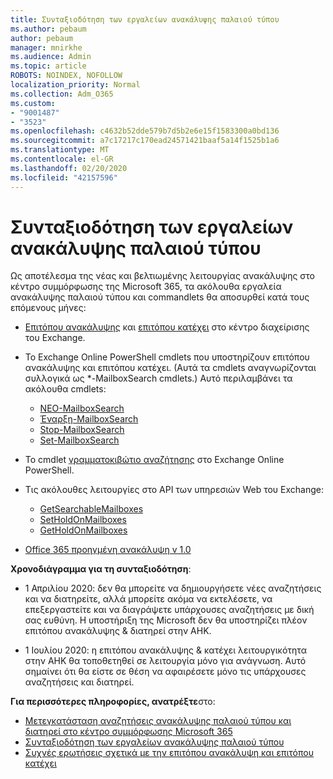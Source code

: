 ```yaml
---
title: Συνταξιοδότηση των εργαλείων ανακάλυψης παλαιού τύπου
ms.author: pebaum
author: pebaum
manager: mnirkhe
ms.audience: Admin
ms.topic: article
ROBOTS: NOINDEX, NOFOLLOW
localization_priority: Normal
ms.collection: Adm_O365
ms.custom:
- "9001487"
- "3523"
ms.openlocfilehash: c4632b52dde579b7d5b2e6e15f1583300a0bd136
ms.sourcegitcommit: a7c17217c170ead24571421baaf5a14f1525b1a6
ms.translationtype: MT
ms.contentlocale: el-GR
ms.lasthandoff: 02/20/2020
ms.locfileid: "42157596"
---
```

# <a name="retirement-of-legacy-ediscovery-tools"></a>Συνταξιοδότηση των εργαλείων ανακάλυψης παλαιού τύπου

Ως αποτέλεσμα της νέας και βελτιωμένης λειτουργίας ανακάλυψης στο κέντρο συμμόρφωσης της Microsoft 365, τα ακόλουθα εργαλεία ανακάλυψης παλαιού τύπου και commandlets θα αποσυρθεί κατά τους επόμενους μήνες:

- [Επιτόπου ανακάλυψης](https://docs.microsoft.com/exchange/security-and-compliance/in-place-ediscovery/in-place-ediscovery) και [επιτόπου κατέχει](https://docs.microsoft.com/exchange/security-and-compliance/create-or-remove-in-place-holds) στο κέντρο διαχείρισης του Exchange.

- Το Exchange Online PowerShell cmdlets που υποστηρίζουν επιτόπου ανακάλυψης και επιτόπου κατέχει. (Αυτά τα cmdlets αναγνωρίζονται συλλογικά ως *-MailboxSearch cmdlets.) Αυτό περιλαμβάνει τα ακόλουθα cmdlets:

    - [ΝΕΟ-MailboxSearch](https://docs.microsoft.com/powershell/module/exchange/policy-and-compliance-content-search/new-mailboxsearch)
    - [Έναρξη-MailboxSearch](https://docs.microsoft.com/powershell/module/exchange/policy-and-compliance-content-search/start-mailboxsearch)
    - [Stop-MailboxSearch](https://docs.microsoft.com/powershell/module/exchange/policy-and-compliance-content-search/stop-mailboxsearch)
    - [Set-MailboxSearch](https://docs.microsoft.com/powershell/module/exchange/policy-and-compliance-content-search/set-mailboxsearch)

- Το cmdlet [γραμματοκιβώτιο αναζήτησης](https://docs.microsoft.com/powershell/module/exchange/mailboxes/search-mailbox?view=exchange-ps) στο Exchange Online PowerShell.
- Τις ακόλουθες λειτουργίες στο API των υπηρεσιών Web του Exchange:
    - [GetSearchableMailboxes](https://docs.microsoft.com/exchange/client-developer/web-service-reference/getsearchablemailboxes-operation)
    - [SetHoldOnMailboxes](https://docs.microsoft.com/exchange/client-developer/web-service-reference/setholdonmailboxes-operation)
    - [GetHoldOnMailboxes](https://docs.microsoft.com/exchange/client-developer/web-service-reference/getholdonmailboxes-operation)

- [Office 365 προηγμένη ανακάλυψη v 1.0](https://docs.microsoft.com/en-us/microsoft-365/compliance/office-365-advanced-ediscovery)

**Χρονοδιάγραμμα για τη συνταξιοδότηση**:
- 1 Απριλίου 2020: δεν θα μπορείτε να δημιουργήσετε νέες αναζητήσεις και να διατηρείτε, αλλά μπορείτε ακόμα να εκτελέσετε, να επεξεργαστείτε και να διαγράψετε υπάρχουσες αναζητήσεις με δική σας ευθύνη. Η υποστήριξη της Microsoft δεν θα υποστηρίζει πλέον επιτόπου ανακάλυψης & διατηρεί στην ΑΗΚ.

- 1 Ιουλίου 2020: η επιτόπου ανακάλυψης & κατέχει λειτουργικότητα στην ΑΗΚ θα τοποθετηθεί σε λειτουργία μόνο για ανάγνωση. Αυτό σημαίνει ότι θα είστε σε θέση να αφαιρέσετε μόνο τις υπάρχουσες αναζητήσεις και διατηρεί.

**Για περισσότερες πληροφορίες, ανατρέξτε**στο:

 - [Μετεγκατάσταση αναζητήσεις ανακάλυψης παλαιού τύπου και διατηρεί στο κέντρο συμμόρφωσης Microsoft 365](https://docs.microsoft.com/en-us/microsoft-365/compliance/migrate-legacy-ediscovery-searches-and-holds)
 - [Συνταξιοδότηση των εργαλείων ανακάλυψης παλαιού τύπου](https://docs.microsoft.com/en-us/microsoft-365/compliance/legacy-ediscovery-retirement)
 - [Συχνές ερωτήσεις σχετικά με την επιτόπου ανακάλυψη και επιτόπου κατέχει](https://docs.microsoft.com/en-us/microsoft-365/compliance/legacy-ediscovery-retirement#faqs-about-in-place-ediscovery-and-in-place-holds)



